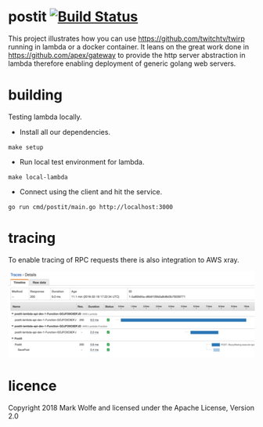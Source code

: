 # postit [![Build Status](https://travis-ci.org/wolfeidau/postit.svg?branch=master)](https://travis-ci.org/wolfeidau/postit)

This project illustrates how you can use https://github.com/twitchtv/twirp running in lambda or a docker container. It leans on the great work done in https://github.com/apex/gateway to provide the http server abstraction in lambda therefore enabling deployment of generic golang web servers.

# building

Testing lambda locally.

* Install all our dependencies.

```
make setup
```

* Run local test environment for lambda.

```
make local-lambda
```

* Connect using the client and hit the service.

```
go run cmd/postit/main.go http://localhost:3000
```

# tracing

To enable tracing of RPC requests there is also integration to AWS xray.

![Demo of xray](doc/images/xraydemo.png)

# licence

Copyright 2018 Mark Wolfe and licensed under the Apache License, Version 2.0